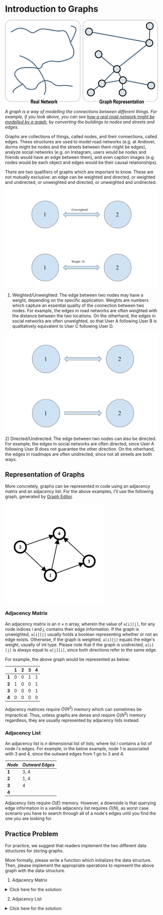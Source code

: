 # Introduction to Graphs

![Real Network to Graph Representation Visual](images/Road%20Network.webp)
*A graph is a way of modelling the connections between different things. For example, if you look above, you can see [how a real road network might be modelled by a graph](https://transportgeography.org/contents/methods/graph-theory-definition-properties/graph-representation-real-network/), by converting the buildings to nodes and streets and edges.*

Graphs are collections of things, called nodes, and their connections, called edges. These structures are used to model road networks (e.g. at Andover, dorms might be nodes and the streets between them might be edges), analyze social networks (e.g. on Instagram, users would be nodes and friends would have an edge between them), and even caption images (e.g. nodes would be each object and edges would be their causal relationships). 

There are two qualifiers of graphs which are important to know. These are not mutually exclusive: an edge can be weighted and directed, or weighted and undirected, or unweighted and directed, or unweighted and undirected. 

![Weighted vs Unweighted Edge Visual](images/Weighted%20Edge.svg)
1) Weighted/Unweighted: The edge between two nodes may have a weight, depending on the specific application. Weights are numbers which capture an essential quality of the connection between two nodes. For example, the edges in road networks are often weighted with the distance between the two locations. On the otherhand, the edges in social networks are often unweighted, so that User A following User B is qualitatively equivalent to User C following User D. 

![Directed vs Undirected Edge Visual](images/Direct%20Edge.svg)
2) Directed/Undirected: The edge between two nodes can also be directed. For example, the edges in social networks are often directed, since User A following User B does not guarantee the other direction. On the otherhand, the edges in roadmaps are often undirected, since not all streets are both ways. 

## Representation of Graphs

More concretely, graphs can be represented in code using an adjacency matrix and an adjacency list. For the above examples, I'll use the following graph, generated by [Graph Editor](https://csacademy.com/app/graph_editor/). 

![Example Graph, with four nodes, and edges 2 to 1, 2 to 4, 1 to 4, and 1 to 3](images/Graph%20Example.png)

### Adjacency Matrix

An adjacency matrix is an $n \times n$ array, wherein the value of ```a[i][j]```, for any node indices $i$ and $j$, contains their edge information. If the graph is unweighted, ```a[i][j]``` usually holds a boolean representing whether or not an edge exists. Otherwise, if the graph is weighted, ```a[i][j]``` equals the edge's weight, usually of int type. Please note that if the graph is undirected, ```a[i][j]``` is always equal to ```a[j][i]```, since both directions refer to the same edge. 

For example, the above graph would be represented as below:

|       | **1** | **2** | **3** | **4** |
|-------|-------|-------|-------|-------|
| **1** | 0     | 0     | 1     | 1     |
| **2** | 1     | 0     | 0     | 1     |
| **3** | 0     | 0     | 0     | 1     |
| **4** | 0     | 0     | 0     | 0     |

Adjacency matrices require $O(N^2)$ memory which can sometimes be impractical. Thus, unless graphs are dense and require $O(N^2)$ memory regardless, they are usually represented by adjacency lists instead. 

### Adjacency List

An adjacency list is $n$ dimensional list of lists, where list $i$ contains a list of node $i's$ edges. For example, in the below example, node 1 is associated with 3 and 4, since the outward edges from 1 go to 3 and 4. 

| _Node_ | _Outward Edges_ |
|--------|-----------------|
| **1**  | 3, 4            |
| **2**  | 1, 4            |
| **3**  | 4               |
| **4**  |                 |

Adjacency lists require $O(E)$ memory. However, a downside is that querying edge information in a vanilla adjacency list requires $O(N)$, as worst case scenario you have to search through all of a node's edges until you find the one you are looking for. 


## Practice Problem

For practice, we suggest that readers implement the two different data structures for storing graphs. 

More formally, please write a function which initializes the data structure. Then, please implement the appropriate operations to represent the above graph with the data-structure. 
1. Adjacency Matrix

<details>
<summary>Click here for the solution: </summary>

Java:
```
```

Python:
```
```

</details>

2. Adjacency List

<details>
<summary>Click here for the solution: </summary>

Java:
```
```

Python:
```
```

</details>